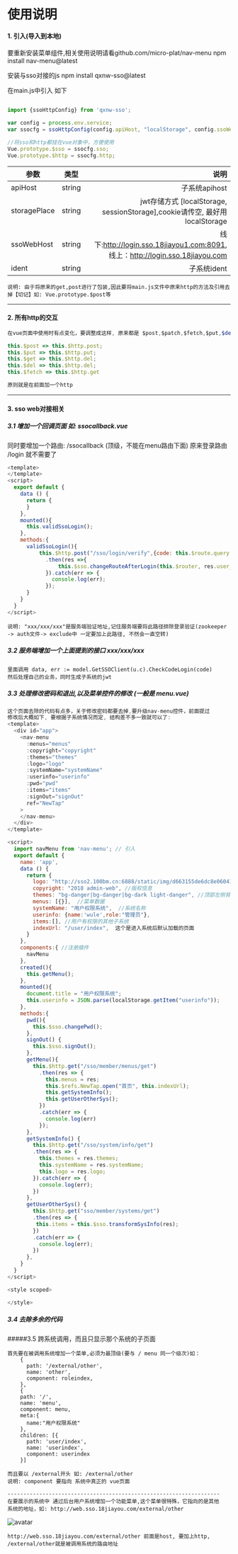 # 使用说明

#### 1. 引入(导入到本地)

要重新安装菜单组件,相关使用说明请看github.com/micro-plat/nav-menu
npm install nav-menu@latest

安装与sso对接的js
npm install qxnw-sso@latest


在main.js中引入 如下
``` js

import {ssoHttpConfig} from 'qxnw-sso';

var config = process.env.service;
var ssocfg = ssoHttpConfig(config.apiHost, "localStorage", config.ssoWebHost, config.Ident);

//将sso和http都挂在vue对象中，方便使用
Vue.prototype.$sso = ssocfg.sso; 
Vue.prototype.$http = ssocfg.http;
```

参数|类型|说明
--|:--:|--:
apiHost|string| 子系统apihost
storagePlace |string|jwt存储方式 [localStorage, sessionStorage],cookie请传空, 最好用 localStorage
ssoWebHost |string| 线下:http://login.sso.18jiayou1.com:8091, 线上：http://login.sso.18jiayou.com
ident|string|子系统ident

```
说明: 由于将原来的get,post进行了包装,因此要将main.js文件中原来http的方法及引用去掉【切记】如: Vue.prototype.$post等
```
---

#### 2. 所有http的交互

``` js
在vue页面中使用时有点变化，要调整成这样, 原来都是 $post,$patch,$fetch,$put,$del(这些都要替换)

this.$post => this.$http.post;
this.$put => this.$http.put;
this.$get => this.$http.del;
this.$del => this.$http.del;
this.$fetch => this.$http.get

原则就是在前面加一个http
```
---

#### 3. sso web对接相关

##### 3.1 增加一个回调页面 如: ssocallback.vue
同时要增加一个路由: /ssocallback (顶级，不能在menu路由下面)
原来登录路由 /login 就不需要了

``` js
<template>
</template>
<script>
  export default {
    data () {
      return {
      }
    },
    mounted(){
      this.validSsoLogin();
    },
    methods:{
      validSsoLogin(){
          this.$http.post("/sso/login/verify",{code: this.$route.query.code})
            .then(res =>{
                this.$sso.changeRouteAfterLogin(this.$router, res.user_name, res.role_name);
            }).catch(err => {
              console.log(err);
            });
      }
    }
  }
</script>
```
```
说明: "xxx/xxx/xxx"是服务端验证地址,记住服务端要将此路径排除登录验证(zookeeper -> auth文件-> exclude中 一定要加上此路径, 不然会一直空转)
```

##### 3.2 服务端增加一个上面提到的接口 xxx/xxx/xxx
```
里面调用 data, err := model.GetSSOClient(u.c).CheckCodeLogin(code)
然后处理自己的业务，同时生成子系统的jwt
```

##### 3.3 处理修改密码和退出,以及菜单控件的修改 (一般是 menu.vue)
``` js
这个页面去除的代码有点多，关于修改密码都要去掉,要升级nav-menu控件，前面提过
修改后大概如下, 要根据子系统情况而定, 结构差不多一致就可以了:
<template>
  <div id="app">
    <nav-menu
      :menus="menus"
      :copyright="copyright"
      :themes="themes"
      :logo="logo"
      :systemName="systemName"
      :userinfo="userinfo"
      :pwd="pwd"
      :items="items"
      :signOut="signOut"
      ref="NewTap"
    >
    </nav-menu>
  </div>
</template>

<script>
  import navMenu from 'nav-menu'; // 引入
  export default {
    name: 'app',
    data () {
      return {
        logo: "http://sso2.100bm.cn:6888/static/img/d663155de6dc8e060415bbcd891cb9d4.png",
        copyright: "2018 admin-web", //版权信息
        themes: "bg-danger|bg-danger|bg-dark light-danger", //顶部左侧背景颜色,顶部右侧背景颜色,右边菜单背景颜色
        menus: [{}],  //菜单数据
        systemName: "用户权限系统",  //系统名称
        userinfo: {name:'wule',role:"管理员"},
        items:[], //用户有权限的其他子系统
        indexUrl: "/user/index",  这个是进入系统后默认加载的页面
      }
    },
    components:{ //注册插件
      navMenu
    },
    created(){
      this.getMenu();
    },
    mounted(){
      document.title = "用户权限系统";
      this.userinfo = JSON.parse(localStorage.getItem("userinfo"));
    },
    methods:{
      pwd(){
        this.$sso.changePwd();
      },
      signOut() {
        this.$sso.signOut();
      },
      getMenu(){
        this.$http.get("/sso/member/menus/get")
          .then(res => {
            this.menus = res;
            this.$refs.NewTap.open("首页", this.indexUrl);
            this.getSystemInfo();
            this.getUserOtherSys();
          })
          .catch(err => {
            console.log(err)
          });
      },
      getSystemInfo() {
        this.$http.get("/sso/system/info/get")
        .then(res => {
          this.themes = res.themes;
          this.systemName = res.systemName;
          this.logo = res.logo;
        }).catch(err => {
          console.log(err);
        })
      },
      getUserOtherSys() {
        this.$http.get("sso/member/systems/get")
        .then(res => {
         this.items = this.$sso.transformSysInfo(res);
        })
        .catch(err => {
          console.log(err);
        })
      },
    }
  }
</script>

<style scoped>

</style>
```

##### 3.4 去除多余的代码

#####3.5 跨系统调用，而且只显示那个系统的子页面
```
首先要在被调用系统增加一个菜单,必须为最顶级(要与 / menu 同一个级次)如：
    {
      path: '/external/other',
      name: 'other',
      component: roleindex,
    },
    {
    path: '/',
    name: 'menu',
    component: menu,
    meta:{
      name:"用户权限系统"
    },
    children: [{
      path: 'user/index',
      name: 'userindex',
      component: userindex
    }]

而且要以 /external开头 如: /external/other
说明: component 要指向 系统中真正的 vue页面

-------------------------------------------------------------------
在要展示的系统中 通过后台用户系统增加一个功能菜单,这个菜单很特殊，它指向的是其他
系统的地址，如: http://web.sso.18jiayou.com/external/other
```
![avatar](./external.png)

```
http://web.sso.18jiayou.com/external/other 前面是host, 要加上http,  /external/other就是被调用系统的路由地址
```





